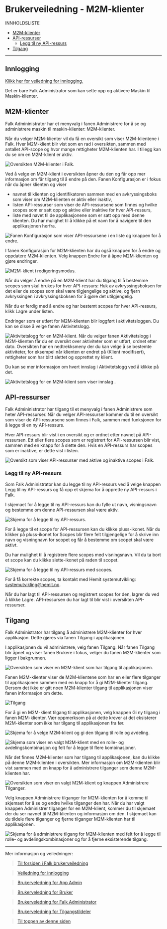 
# <a name='Brukerveiledning - M2M-klienter'></a>Brukerveiledning - M2M-klienter


INNHOLDSLISTE
<!-- vscode-markdown-toc -->
* [M2M-klienter](#M2M-klienter)
* [API-ressurser](#API-ressurser)
	* [Legg til ny API-ressurs](#LeggtilnyAPI-ressurs)
* [Tilgang](#Tilgang)

<!-- vscode-markdown-toc-config
	numbering=false
	autoSave=true
	/vscode-markdown-toc-config -->
<!-- /vscode-markdown-toc -->

---

## Innlogging
[Klikk her for veiledning for innlogging.](LoggInn.md)

Det er bare Falk Administrator som kan sette opp og aktivere Maskin til Maskin-klienter.

## <a name='M2M-klienter'></a>M2M-klienter
Falk Admininistrator har et menyvalg i fanen Administrere for å se og administrere maskin til maskin-klienter: M2M-klienter. 

Når du velger M2M-klienter vil du få en oversikt som viser M2M-klientene i Falk. 
Hver M2M-klient blir vist som en rad i oversikten, sammen med antallet API-scope og hvor mange rettigheter M2M-klienten har. I tillegg kan du se om en M2M-klient er aktiv.

![Oversikten M2M-klienter i Falk.](img\Falk2.5\m2m-klienter.png)

Ved å velge en M2M-klient i oversikten åpner du den og får opp mer informasjon om får tilgang til å endre på den. Fanen Konfigurasjon er i fokus når du åpner klienten og viser 
- navnet til klienten og identifikatoren sammen med en avkryssingsboks som viser om M2M-klienten er aktiv eller inaktiv, 
- listen API-ressurser som viser de API-ressursene som finnes og hvilke scopes som er satt opp og aktive eller inaktive for hver API-ressurs, 
- liste med navet til de applikasjonene som er satt opp med denne klienten. Du har mulighet til å klikke på et navn for å navigere til den applikasjonen herfra.  

![Fanen Konfigurasjon som viser API-ressursene i en liste og knappen for å endre.](img\Falk2.5\m2m-klient-Konfigurasjon.png)
 
I fanen Konfigurasjon for M2M-klienten har du også knappen for å endre og oppdatere M2M-klienten. Velg knappen Endre for å åpne M2M-klienten og gjøre endringer. 

![M2M-klient i redigeringsmodus.](img\Falk2.5\m2mklient-KonfigurasjonEndre.png)

Når du velger å endre på en M2M-klient har du tilgang til å bestemme scopes som skal brukes for hver API-ressurs: Huk av avkryssingsboksen for det eller de scopes som skal være tilgjengelige og aktive, og fjern avkryssingen i avkryssingsboksen for å gjøre det utilgjengelig. 

Når du er ferdig med å endre og har bestemt scopes for hver API-ressurs, klikk Lagre under listen. 

Endringer som er utført for M2M-klienten blir loggført i aktivitetsloggen. Du kan se disse å velge fanen Aktivitetslogg. 

![Aktivitetslogg for en M2M-klient.](img\Falk2.5\m2mklient-Aktivitetslogg.png)
Når du velger fanen Aktivitetslogg i M2M-klienten får du en oversikt over aktiviteter som er utført, ordnet etter dato. Oversikten har en nedtrekksmeny der du kan velge å se bestemte aktiviteter, for eksempel når klienten er endret på (Klient modifisert), rettigheter som har blitt slettet og opprettet ny klient. 

Du kan se mer informasjon om hvert innslag i Aktivitetslogg ved å klikke på det. 

![Aktivitetslogg for en M2M-klient som viser innslag .](img\Falk2.5\m2m-klient-AktivitetsloggKlientModifisert_Utvidet.png)


## <a name='API-ressurser'></a>API-ressurser
Falk Admininistrator har tilgang til et menyvalg i fanen Administrere som heter API-ressurser. Når du velger API-ressurser kommer du til en oversikt som viser de API-ressursene som finnes i Falk, sammen med funksjonen for å legge til en ny API-ressurs. 

Hver API-ressurs blir vist i en oversikt og er ordnet etter navnet på API-ressursen. Ett eller flere scopes som er registrert for API-ressursen blir vist, sammen med en knapp for å slette den. Hvis en API-ressurs har scopes som er inaktive, er dette vist i listen. 

![Oversikt som viser API-ressurser med aktive og inaktive scopes i Falk.](img\Falk2.5\m2m-API-ressurser.png)

### <a name='LeggtilnyAPI-ressurs'></a>Legg til ny API-ressurs
Som Falk Administrator kan du legge til ny API-ressurs ved å velge knappen Legg til ny API-ressurs og få opp et skjema for å opprette ny API-ressurs i Falk.

I skjemaet for å legge til ny API-ressurs kan du fylle ut navn, visningsnavn og bestemme om denne API-ressursen skal være aktiv. 

![Skjema for å legge til ny API-ressurs.](img\Falk2.5\m2m-API-ressursLeggTil.png)

For å legge til et scope for API-ressursen kan du klikke pluss-ikonet. Når du klikker på pluss-ikonet for Scopes blir flere felt tilgjengelige for å skrive inn navn og visningnavn for scopet og får å bestemme om scopet skal være aktivt. 

Du har mulighet til å registrere flere scopes med visningsnavn. Vil du ta bort et scope kan du klikke slette-ikonet på raden til scopet.

![Skjema for å legge til ny API-ressurs med scopes.](img\Falk2.5\m2m-API-ressursLeggTilScopes.png)

For å få korrekte scopes, ta kontakt med Hemit systemutvikling: [systemutvikling@hemit.no](mailto:systemutvikling@hemit.no).

Når du har lagt til API-ressursen og registrert scopes for den, lagrer du ved å klikke Lagre. API-ressursen du har lagt til blir vist i oversikten API-ressurser.

## <a name='Tilgang'></a>Tilgang
Falk Administrator har tilgang å administrere M2M-klienter for hver applikasjon. Dette gjøres via fanen Tilgang i applikasjonen. 

I applikasjonen du vil administrere, velg fanen Tilgang. Når fanen Tilgang blir åpnet og viser fanen Brukere i fokus, velger du fanen M2M-klienter som ligger i bakgrunnen. 


![Oversikten som viser en M2M-klient som har tilgang til applikasjonen.](img\Falk2.5\m2m-TilgangAdministrer.png)

Fanen M2M-klienter viser de M2M-klientene som har en eller flere tilganger til applikasjonen sammen med en knapp for å gi M2M-klienter tilgang. 
Dersom det ikke er gitt noen M2M-klienter tilgang til applikasjonen viser fanen informasjon om dette. 

![Tilgang](img\Falk2.5\m2m-tilgang.png)

For å gi en M2M-klient tilgang til applikasjonen, velg knappen Gi ny tilgang i fanen M2M-klienter. Vær oppmerksom på at dette krever at det eksisterer M2M-klienter som ikke har tilgang til applikasjonen fra før.

![Skjema for å velge M2M-klient og gi den tilgang til rolle og avdeling.](img\Falk2.5\m2m-Tilgang-GiNy.png)

![Skjema som viser en valgt M2M-klient med en rolle- og avdelingskombinasjon og felt for å legge til flere kombinasjoner.](img\Falk2.5\m2m-TilgangGiNy2.png)

Når det finnes M2M-klienter som har tilgang til applikasjonen, kan du klikke på denne M2M-klienten i oversikten. Mer informasjon om M2M-klienten blir vist sammen med en knapp for å administrere tilganger som denne M2M-klienten har. 

![Oversikten som viser en valgt M2M-klient og knappen Administrere Tilganger.](img\Falk2.5\m2m-TilgangAdministrer2.png)

Velg knappen Administrere tilganger for M2M-klienten for å komme til skjemaet for å se og endre hvilke tilganger den har. Når du har valgt knappen Administrer tilganger for en M2M-klient, kommer du til skjemaet der du ser navnet til M2M-klienten og informasjon om den. I skjemaet kan du tildele flere tilganger og fjerne tilganger M2M-klienten har til applikasjonen.

![Skjema for å administrere tilgang for M2M-klienten med felt for å legge til rolle- og avdelingskombinasjoner og for å fjerne eksisterende tilgang.](img\Falk2.5\m2m-TilgangAdministrer3.png)

---

Mer informasjon og veiledninger:

>[ Til forsiden i Falk brukerveiledning](README.md)

>[ Veiledning for innlogging](LoggInn.md)

>[ Brukerveledning for App Admin](Brukerdokumentasjon-applikasjonsadmin.md)

>[ Brukerveledning for Bruker](Brukerdokumentasjon-bruker.md)

>[ Brukerveledning for Falk Administrator](Brukerdokumentasjon-falkadmin.md)

>[ Brukerveledning for Tilgangstildeler](Brukerdokumentasjon-tilgangstildeler.md)

>[ Til toppen av denne siden](#brukerveiledning---m2m-klienter)